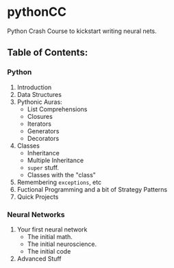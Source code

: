 # pythonCC
Python Crash Course to kickstart writing neural nets.


## Table of Contents:

### Python

1. Introduction
2. Data Structures
3. Pythonic Auras:
	* List Comprehensions
	* Closures
	* Iterators
	* Generators
	* Decorators
4. Classes
	* Inheritance
	* Multiple Inheritance
	* `super` stuff.
	* Classes with the "class"
5. Remembering `exceptions`, etc
6. Fuctional Programming and a bit of Strategy Patterns
8. Quick Projects

### Neural Networks

1. Your first neural network
	* The initial math.
	* The initial neuroscience.
	* The initial code
2. Advanced Stuff 